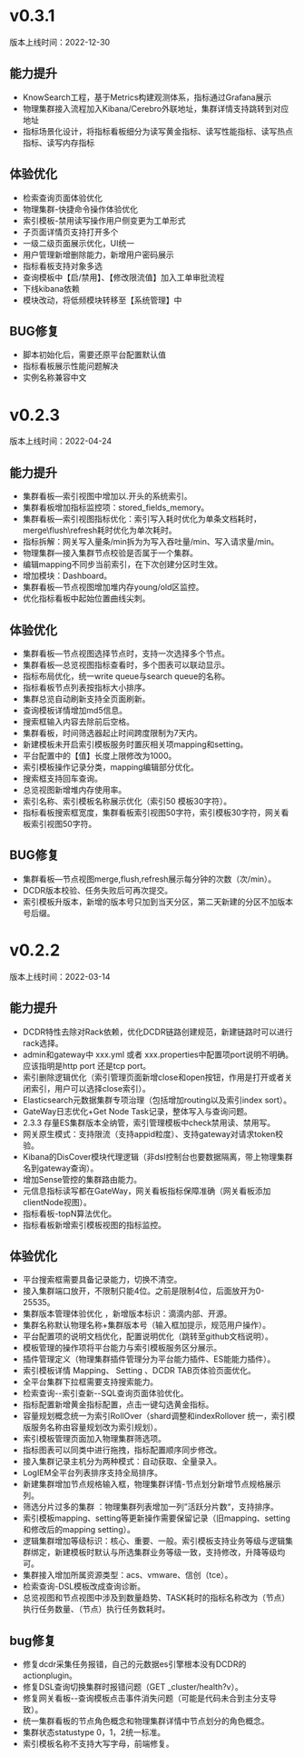 # v0.3.1

版本上线时间：2022-12-30

## 能力提升
- KnowSearch工程，基于Metrics构建观测体系，指标通过Grafana展示
- 物理集群接入流程加入Kibana/Cerebro外联地址，集群详情支持跳转到对应地址
- 指标场景化设计，将指标看板细分为读写黄金指标、读写性能指标、读写热点指标、读写内存指标

## 体验优化
- 检索查询页面体验优化
- 物理集群-快捷命令操作体验优化
- 索引模板-禁用读写操作用户侧变更为工单形式
- 子页面详情页支持打开多个
- 一级二级页面展示优化，UI统一
- 用户管理新增删除能力，新增用户密码展示
- 指标看板支持对象多选
- 查询模板中【启/禁用】、【修改限流值】加入工单审批流程
- 下线kibana依赖
- 模块改动，将低频模块转移至【系统管理】中

## BUG修复
- 脚本初始化后，需要还原平台配置默认值
- 指标看板展示性能问题解决
- 实例名称兼容中文



# v0.2.3

版本上线时间：2022-04-24

## 能力提升

- 集群看板—索引视图中增加以.开头的系统索引。
- 集群看板增加指标监控项：stored_fields_memory。
- 集群看板—索引视图指标优化：索引写入耗时优化为单条文档耗时，merge\flush\refresh耗时优化为单次耗时。
- 指标拆解：网关写入量条/min拆为为写入吞吐量/min、写入请求量/min。
- 物理集群—接入集群节点校验是否属于一个集群。
- 编辑mapping不同步当前索引，在下次创建分区时生效。
- 增加模块：Dashboard。
- 集群看板—节点视图增加堆内存young/old区监控。
- 优化指标看板中起始位置曲线尖刺。

## 体验优化

- 集群看板—节点视图选择节点时，支持一次选择多个节点。
- 集群看板—总览视图指标查看时，多个图表可以联动显示。
- 指标布局优化，统一write queue与search queue的名称。
- 指标看板节点列表按指标大小排序。
- 集群总览自动刷新支持全页面刷新。
- 查询模板详情增加md5信息。
- 搜索框输入内容去除前后空格。
- 集群看板，时间筛选器起止时间跨度限制为7天内。
- 新建模板未开启索引模板服务时置灰相关项mapping和setting。
- 平台配置中的【值】长度上限修改为1000。
- 索引模板操作记录分类，mapping编辑部分优化。
- 搜索框支持回车查询。
- 总览视图新增堆内存使用率。
- 索引名称、索引模板名称展示优化（索引50 模板30字符）。
- 指标看板搜索框宽度，集群看板索引视图50字符，索引模板30字符，网关看板索引视图50字符。

## BUG修复

- 集群看板—节点视图merge,flush,refresh展示每分钟的次数（次/min）。
- DCDR版本校验、任务失败后可再次提交。
- 索引模板升版本，新增的版本号只加到当天分区，第二天新建的分区不加版本号后缀。



# v0.2.2

版本上线时间：2022-03-14

## 能力提升

- DCDR特性去除对Rack依赖，优化DCDR链路创建规范，新建链路时可以进行rack选择。
- admin和gateway中 xxx.yml 或者 xxx.properties中配置项port说明不明确。应该指明是http port 还是tcp port。
- 索引删除逻辑优化（索引管理页面新增close和open按钮，作用是打开或者关闭索引，用户可以选择close索引）。
- Elasticsearch元数据集群专项治理（包括增加routing以及索引index sort）。
- GateWay日志优化+Get Node Task记录，整体写入与查询问题。
- 2.3.3 存量ES集群版本全纳管，索引管理模板中check禁用读、禁用写。
- 网关原生模式：支持限流（支持appid粒度）、支持gateway对请求token校验。
- Kibana的DisCover模块代理逻辑（非dsl控制台也要数据隔离，带上物理集群名到gateway查询）。
- 增加Sense管控的集群路由能力。
- 元信息指标读写都在GateWay，网关看板指标保障准确（网关看板添加clientNode视图）。
- 指标看板-topN算法优化。
- 指标看板新增索引模板视图的指标监控。

## 体验优化

- 平台搜索框需要具备记录能力，切换不清空。
- 接入集群端口放开，不限制只能4位。之前是限制4位，后面放开为0-25535。
- 集群版本管理体验优化 ，新增版本标识：滴滴内部、开源。
- 集群名称默认物理名称+集群版本号（输入框加提示，规范用户操作）。
- 平台配置项的说明文档优化，配置说明优化（跳转至github文档说明）。
- 模板管理的操作项将平台能力与索引模板服务区分展示。
- 插件管理定义（物理集群插件管理分为平台能力插件、ES能能力插件）。
- 索引模板详情 Mapping、 Setting  、DCDR TAB页体验页面优化。
- 全平台集群下拉框需要支持搜索能力。
- 检索查询--索引查新--SQL查询页面体验优化。
- 指标配置新增黄金指标配置，点击一键勾选黄金指标。
- 容量规划概念统一为索引RollOver（shard调整和indexRollover 统一，索引模版服务名称由容量规划改为索引规划）。
- 索引模板管理页面加入物理集群筛选项。
- 指标图表可以同类中进行拖拽，指标配置顺序同步修改。
- 接入集群记录主机分为两种模式：自动获取、全量录入。
- LogIEM全平台列表排序支持全局排序。
- 新建集群增加节点规格输入框，物理集群详情-节点划分新增节点规格展示列。
- 筛选分片过多的集群 ：物理集群列表增加一列”活跃分片数“，支持排序。
- 索引模板mapping、setting等更新操作需要保留记录（旧mapping、setting和修改后的mapping setting）。
- 逻辑集群增加等级标识：核心、重要、一般。索引模板支持业务等级与逻辑集群绑定，新建模板时默认与所选集群业务等级一致，支持修改，升降等级均可。
- 集群接入增加所属资源类型：acs、vmware、信创（tce）。
- 检索查询-DSL模板改成查询诊断。
- 总览视图和节点视图中涉及到数量趋势、TASK耗时的指标名称改为（节点）执行任务数量、（节点）执行任务数耗时。

## bug修复

- 修复dcdr采集任务报错，自己的元数据es引擎根本没有DCDR的actionplugin。
- 修复DSL查询切换集群时报错问题（GET  _cluster/health?v）。
- 修复网关看板--查询模板点击事件消失问题（可能是代码未合到主分支导致）。
- 统一集群看板的节点角色概念和物理集群详情中节点划分的角色概念。
- 集群状态statustype 0，1，2统一标准。
- 索引模板名称不支持大写字母，前端修复。
